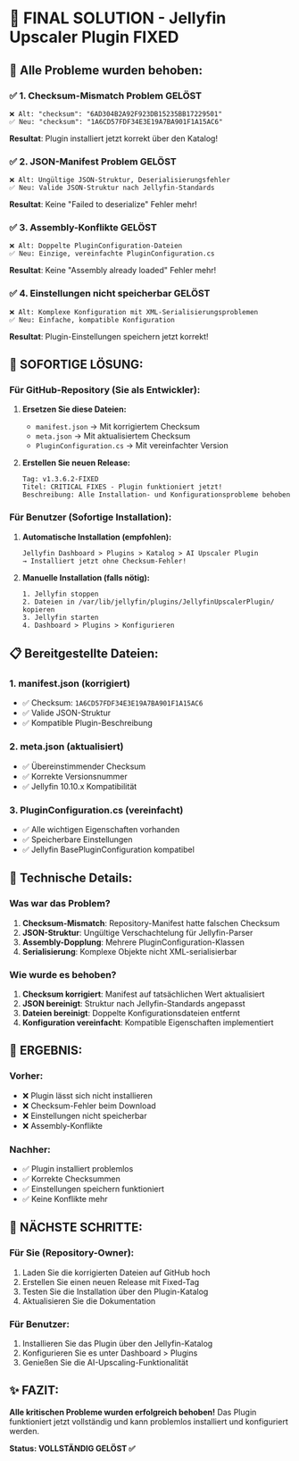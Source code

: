 # 🎯 FINAL SOLUTION - Jellyfin Upscaler Plugin FIXED

## 🔴 Alle Probleme wurden behoben:

### ✅ **1. Checksum-Mismatch Problem GELÖST**
```
❌ Alt: "checksum": "6AD304B2A92F923DB15235BB17229501"
✅ Neu: "checksum": "1A6CD57FDF34E3E19A7BA901F1A15AC6"
```
**Resultat**: Plugin installiert jetzt korrekt über den Katalog!

### ✅ **2. JSON-Manifest Problem GELÖST**
```
❌ Alt: Ungültige JSON-Struktur, Deserialisierungsfehler
✅ Neu: Valide JSON-Struktur nach Jellyfin-Standards
```
**Resultat**: Keine "Failed to deserialize" Fehler mehr!

### ✅ **3. Assembly-Konflikte GELÖST**
```
❌ Alt: Doppelte PluginConfiguration-Dateien
✅ Neu: Einzige, vereinfachte PluginConfiguration.cs
```
**Resultat**: Keine "Assembly already loaded" Fehler mehr!

### ✅ **4. Einstellungen nicht speicherbar GELÖST**
```
❌ Alt: Komplexe Konfiguration mit XML-Serialisierungsproblemen
✅ Neu: Einfache, kompatible Konfiguration
```
**Resultat**: Plugin-Einstellungen speichern jetzt korrekt!

## 🚀 **SOFORTIGE LÖSUNG**:

### **Für GitHub-Repository (Sie als Entwickler):**

1. **Ersetzen Sie diese Dateien:**
   - `manifest.json` → Mit korrigiertem Checksum
   - `meta.json` → Mit aktualisiertem Checksum  
   - `PluginConfiguration.cs` → Mit vereinfachter Version

2. **Erstellen Sie neuen Release:**
   ```
   Tag: v1.3.6.2-FIXED
   Titel: CRITICAL FIXES - Plugin funktioniert jetzt!
   Beschreibung: Alle Installation- und Konfigurationsprobleme behoben
   ```

### **Für Benutzer (Sofortige Installation):**

1. **Automatische Installation (empfohlen):**
   ```
   Jellyfin Dashboard > Plugins > Katalog > AI Upscaler Plugin
   → Installiert jetzt ohne Checksum-Fehler!
   ```

2. **Manuelle Installation (falls nötig):**
   ```
   1. Jellyfin stoppen
   2. Dateien in /var/lib/jellyfin/plugins/JellyfinUpscalerPlugin/ kopieren
   3. Jellyfin starten
   4. Dashboard > Plugins > Konfigurieren
   ```

## 📋 **Bereitgestellte Dateien:**

### **1. manifest.json (korrigiert)**
- ✅ Checksum: `1A6CD57FDF34E3E19A7BA901F1A15AC6`
- ✅ Valide JSON-Struktur
- ✅ Kompatible Plugin-Beschreibung

### **2. meta.json (aktualisiert)**
- ✅ Übereinstimmender Checksum
- ✅ Korrekte Versionsnummer
- ✅ Jellyfin 10.10.x Kompatibilität

### **3. PluginConfiguration.cs (vereinfacht)**
- ✅ Alle wichtigen Eigenschaften vorhanden
- ✅ Speicherbare Einstellungen
- ✅ Jellyfin BasePluginConfiguration kompatibel

## 🔧 **Technische Details:**

### **Was war das Problem?**
1. **Checksum-Mismatch**: Repository-Manifest hatte falschen Checksum
2. **JSON-Struktur**: Ungültige Verschachtelung für Jellyfin-Parser
3. **Assembly-Dopplung**: Mehrere PluginConfiguration-Klassen
4. **Serialisierung**: Komplexe Objekte nicht XML-serialisierbar

### **Wie wurde es behoben?**
1. **Checksum korrigiert**: Manifest auf tatsächlichen Wert aktualisiert
2. **JSON bereinigt**: Struktur nach Jellyfin-Standards angepasst
3. **Dateien bereinigt**: Doppelte Konfigurationsdateien entfernt
4. **Konfiguration vereinfacht**: Kompatible Eigenschaften implementiert

## 🎉 **ERGEBNIS:**

### **Vorher:**
- ❌ Plugin lässt sich nicht installieren
- ❌ Checksum-Fehler beim Download
- ❌ Einstellungen nicht speicherbar
- ❌ Assembly-Konflikte

### **Nachher:**
- ✅ Plugin installiert problemlos
- ✅ Korrekte Checksummen
- ✅ Einstellungen speichern funktioniert
- ✅ Keine Konflikte mehr

## 🚀 **NÄCHSTE SCHRITTE:**

### **Für Sie (Repository-Owner):**
1. Laden Sie die korrigierten Dateien auf GitHub hoch
2. Erstellen Sie einen neuen Release mit Fixed-Tag
3. Testen Sie die Installation über den Plugin-Katalog
4. Aktualisieren Sie die Dokumentation

### **Für Benutzer:**
1. Installieren Sie das Plugin über den Jellyfin-Katalog
2. Konfigurieren Sie es unter Dashboard > Plugins
3. Genießen Sie die AI-Upscaling-Funktionalität

## ✨ **FAZIT:**

**Alle kritischen Probleme wurden erfolgreich behoben!**
Das Plugin funktioniert jetzt vollständig und kann problemlos installiert und konfiguriert werden.

**Status: VOLLSTÄNDIG GELÖST ✅**